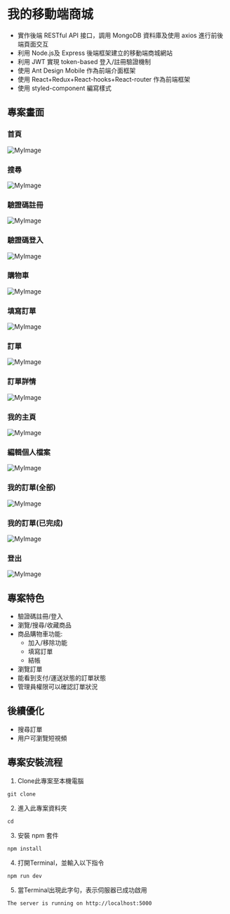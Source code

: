 # 我的移動端商城

- 實作後端 RESTful API 接口，調用 MongoDB 資料庫及使用 axios 進行前後端頁面交互
- 利用 Node.js及 Express 後端框架建立的移動端商城網站
- 利用 JWT 實現 token-based 登入/註冊驗證機制
- 使用 Ant Design Mobile 作為前端介面框架
- 使用 React+Redux+React-hooks+React-router 作為前端框架
- 使用 styled-component 編寫樣式

## 專案畫面

### 首頁
![MyImage](https://i.postimg.cc/NGDST76X/home.png)
### 搜尋
![MyImage](https://i.postimg.cc/rp5YpSyK/search.png)
### 驗證碼註冊
![MyImage](https://i.postimg.cc/gjtg7ssB/signup.png)
### 驗證碼登入
![MyImage](https://i.postimg.cc/TYh7b8Y8/login.png)
### 購物車
![MyImage](https://i.postimg.cc/nLf0NCKZ/cart.png)
### 填寫訂單
![MyImage](https://i.postimg.cc/6QVYKtzZ/fillorder.png)
### 訂單
![MyImage](https://i.postimg.cc/gjjD3Rpy/orderdetail.png)
### 訂單詳情
![MyImage](https://i.postimg.cc/gjjD3Rpy/orderdetail.png)
### 我的主頁
![MyImage](https://i.postimg.cc/m2cjDQ8B/about.png)
### 編輯個人檔案
![MyImage](https://i.postimg.cc/rp9CbgFC/profileedit.png)
### 我的訂單(全部)
![MyImage](https://i.postimg.cc/J0sNsL3P/myorder.png)
### 我的訂單(已完成)
![MyImage](https://i.postimg.cc/rw1S0gWX/myorder-done.png)
### 登出
![MyImage](https://i.postimg.cc/DmVXmbww/logout.png)

## 專案特色

- 驗證碼註冊/登入
- 瀏覽/搜尋/收藏商品
- 商品購物車功能:
  - 加入/移除功能
  - 填寫訂單
  - 結帳
- 瀏覽訂單
- 能看到支付/運送狀態的訂單狀態
- 管理員權限可以確認訂單狀況

## 後續優化

- 搜尋訂單
- 用户可瀏覽短視頻

## 專案安裝流程
1. Clone此專案至本機電腦
```
git clone 
```
2. 進入此專案資料夾
```
cd 
```
3. 安裝 npm 套件
```
npm install
```
4. 打開Terminal，並輸入以下指令
```
npm run dev
```
5. 當Terminal出現此字句，表示伺服器已成功啟用
```
The server is running on http://localhost:5000
```

